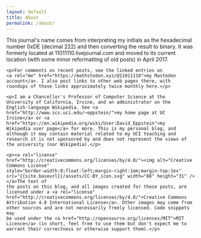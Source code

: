 ```yaml
---
layout: default
title: About
permalink: /about/
---
```

<div class="home">
    <p>This journal's name comes from interpreting my initials as the
    hexadecimal number 0xDE (decimal 222) and then converting the result
    to binary. It was formerly located at 11011110.livejournal.com and
    moved to its current location (with some minor reformatting of old
    posts) in April 2017.</p>

    <p>For comments on recent posts, see the linked entries on
    <a rel="me" href="https://mathstodon.xyz/@11011110">my Mastodon
    account</a>. I also post links to other web pages there, with
    roundups of those links approximately twice monthly here.</p>

    <p>I am a Chancellor's Professor of Computer Science at the
    University of California, Irvine, and an administrator on the
    English-language Wikipedia. See <a
    href="http://www.ics.uci.edu/~eppstein/">my home page at UC
    Irvine</a> or <a
    href="https://en.wikipedia.org/wiki/User:David_Eppstein">my
    Wikipedia user page</a> for more. This is my personal blog, and
    although it may contain material related to my UCI teaching and
    research it is not sponsored by and does not represent the views of
    the university (nor Wikipedia).</p>

    <p><a rel="license"
    href="http://creativecommons.org/licenses/by/4.0/"><img alt="Creative
    Commons License"
    style="border-width:0;float:left;margin-right:1em;margin-top:1ex"
    src="{{site.baseurl}}/assets/CC-BY_icon.svg" width="88" height="31" /></a>The text of
    the posts on this blog, and all images created for these posts, are
    licensed under a <a rel="license"
    href="http://creativecommons.org/licenses/by/4.0/">Creative Commons
    Attribution 4.0 International License</a>. Other images may come from
    other sources and are not necessarily freely licensed. Code snippets may
    be used under the <a href="http://opensource.org/licenses/MIT">MIT
    Licence</a> (in short, feel free to use them but don't expect me to
    warrant their correctness or otherwise support them).</p>
</div>
